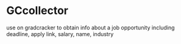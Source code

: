 # GCcollector
use on gradcracker to obtain info about a job opportunity including deadline, apply link, salary, name, industry
